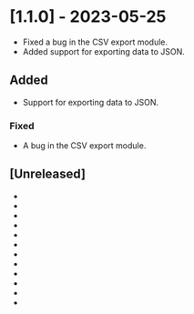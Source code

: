 # [1.1.0] - 2023-05-25

- Fixed a bug in the CSV export module.
- Added support for exporting data to JSON.

## Added

- Support for exporting data to JSON.

### Fixed

- A bug in the CSV export module.

## [Unreleased]
- 
- 

-
-
-
-
-
-
-
-
-
-
